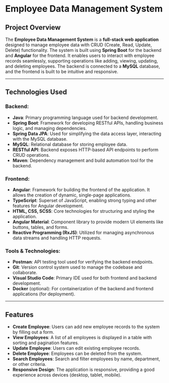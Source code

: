 # Employee Data Management System

## Project Overview

The **Employee Data Management System** is a **full-stack web application** designed to manage employee data with CRUD (Create, Read, Update, Delete) functionality. The system is built using **Spring Boot** for the backend and **Angular** for the frontend. It enables users to interact with employee records seamlessly, supporting operations like adding, viewing, updating, and deleting employees. The backend is connected to a **MySQL** database, and the frontend is built to be intuitive and responsive.

---

## Technologies Used

### Backend:

- **Java**: Primary programming language used for backend development.
- **Spring Boot**: Framework for developing RESTful APIs, handling business logic, and managing dependencies.
- **Spring Data JPA**: Used for simplifying the data access layer, interacting with the MySQL database.
- **MySQL**: Relational database for storing employee data.
- **RESTful API**: Backend exposes HTTP-based API endpoints to perform CRUD operations.
- **Maven**: Dependency management and build automation tool for the backend.

### Frontend:

- **Angular**: Framework for building the frontend of the application. It allows the creation of dynamic, single-page applications.
- **TypeScript**: Superset of JavaScript, enabling strong typing and other features for Angular development.
- **HTML, CSS, SCSS**: Core technologies for structuring and styling the application.
- **Angular Material**: Component library to provide modern UI elements like buttons, tables, and forms.
- **Reactive Programming (RxJS)**: Utilized for managing asynchronous data streams and handling HTTP requests.

### Tools & Technologies:

- **Postman**: API testing tool used for verifying the backend endpoints.
- **Git**: Version control system used to manage the codebase and collaborate.
- **Visual Studio Code**: Primary IDE used for both frontend and backend development.
- **Docker** (optional): For containerization of the backend and frontend applications (for deployment).

---

## Features

- **Create Employee**: Users can add new employee records to the system by filling out a form.
- **View Employees**: A list of all employees is displayed in a table with sorting and pagination features.
- **Update Employee**: Users can edit existing employee records.
- **Delete Employee**: Employees can be deleted from the system.
- **Search Employees**: Search and filter employees by name, department, or other criteria.
- **Responsive Design**: The application is responsive, providing a good experience across devices (desktop, tablet, mobile).

